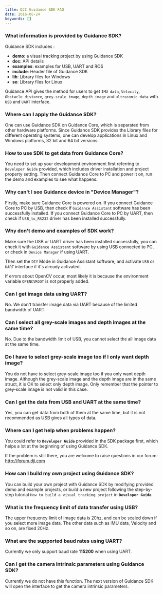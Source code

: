 ```yaml
---
title: DJI Guidance SDK FAQ
date: 2016-06-24
keywords: []
---
```


### What information is provided by Guidance SDK? 

Guidance SDK includes :

-	**demo**: a visual tracking project by using Guidance SDK
-	**doc**: API details
-	**examples**: examples for USB, UART and ROS
-	**include**: Header file of Guidance SDK 
-	**lib**: Library files for Windows
-	**so**: Library files for Linux

Guidance API gives the method for users to get `IMU data`, `Velocity`, `Obstacle distance`,  `grey-scale image`, `depth image` and `ultrasonic data` with `USB` and `UART` interface.

### Where can I apply the Guidance SDK?

One can use Guidance SDK on Guidance Core, which is separated from other hardware platforms. 
Since Guidance SDK provides the Library files for different operating systems, one can develop applications in Linux and Windows platforms, 32 bit and 64 bit versions. 

### How to use SDK to get data from Guidance Core?

You need to set up your development environment first referring to `Developer Guide` provided, which includes driver installation and project property setting. 
Then connect Guidance Core to PC and power it on, run the demo and examples to see what happens.

### Why can't I see Guidance device in "Device Manager"?

Firstly, make sure Guidance Core is powered on. If you connect Guidance Core to PC by USB, then check if `Guidance Assistant` software has been successfully installed. 
If you connect Guidance Core to PC by UART, then check if `USB_to_RS232` driver has been installed successfully. 

### Why don't demo and examples of SDK work?

Make sure the USB or UART driver has been installed successfully, you can check it with `Guidance Assistant` software by using USB connected to PC, or check in `Device Manager` if using UART. 

Then set the `DIY` Mode in Guidance Assistant software, and activate `USB` or `UART` interface if it's already activated. 

If errors about OpenCV occur, most likely it is because the environment variable `OPENCVROOT` is not properly added.

### Can I get image data using UART?

No. We don't transfer image data via UART because of the limited bandwidth of UART.

### Can I select all grey-scale images and depth images at the same time? 

No. Due to the bandwidth limit of USB, you cannot select the all image data at the same time.

### Do I have to select grey-scale image too if I only want depth image?

You do not have to select grey-scale image too if you only want depth image. Although the grey-scale image and the depth image are in the same struct, it is OK to select only depth image. Only remember that the pointer to grey-scale image is not valid in this case.

### Can I get the data from USB and UART at the same time?

Yes, you can get data from both of them at the same time, but it is not recommended as USB gives all types of data.

### Where can I get help when problems happen?

You could refer to **`Developer Guide`** provided in the SDK package first, which helps a lot at the beginning of using Guidance SDK. 

If the problem is still there, you are welcome to raise questions in our forum: <a href="http://forum.dji.com/forum.php?lang=en" target="_blank">http://forum.dji.com</a>

### How can I build my own project using Guidance SDK?

You can build your own project with Guidance SDK by modifying provided demo and example projects, or build a new project following the step-by-step tutorial `How to build a visual tracking project` in **`Developer Guide`**.

### What is the frequency limit of data transfer using USB?

The upper frequency limit of image data is 20hz, and can be scaled down if you select more image data. The other data such as IMU data, Velocity and so on, are fixed 20Hz.

### What are the supported baud rates using UART?

Currently we only support baud rate **115200** when using UART. 

### Can I get the camera intrinsic parameters using Guidance SDK?

Currently we do not have this function. The next version of Guidance SDK will open the interface to get the camera intrinsic parameters.